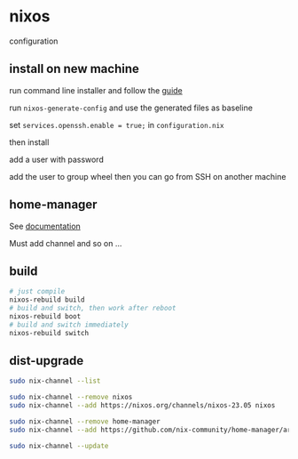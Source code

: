 # nixos

configuration

## install on new machine

run command line installer and follow the [guide](https://nixos.org/manual/nixos/stable/index.html#sec-installation)

run `nixos-generate-config` and use the generated files as baseline

set `services.openssh.enable = true;` in `configuration.nix`

then install

add a user with password

add the user to group wheel
then you can go from SSH on another machine

## home-manager

See [documentation](https://nix-community.github.io/home-manager/index.html#idm140737328806976)

Must add channel and so on ...

## build

```sh
# just compile
nixos-rebuild build
# build and switch, then work after reboot
nixos-rebuild boot
# build and switch immediately
nixos-rebuild switch

```


## dist-upgrade
```sh
sudo nix-channel --list

sudo nix-channel --remove nixos
sudo nix-channel --add https://nixos.org/channels/nixos-23.05 nixos

sudo nix-channel --remove home-manager
sudo nix-channel --add https://github.com/nix-community/home-manager/archive/release-23.05.tar.gz home-manager

sudo nix-channel --update

```